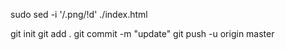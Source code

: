 

sudo sed -i '/\.png/!d' ./index.html

git init
git add .
git commit -m "update"
git push -u origin master





